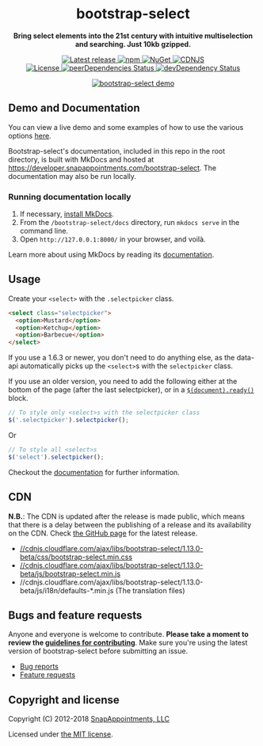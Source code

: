 <h1 align="center">bootstrap-select</h1>

<p align="center">
	<strong>Bring select elements into the 21st century with intuitive multiselection and searching. Just 10kb gzipped.</strong>
</p>

<p align="center">
	<a href="https://github.com/snapappointments/bootstrap-select/releases/latest" target="_blank">
		<img src="https://img.shields.io/github/release/snapappointments/bootstrap-select.svg" alt="Latest release">
	</a>
	<a href="https://www.npmjs.com/package/bootstrap-select" target="_blank">
		<img src="https://img.shields.io/npm/v/bootstrap-select.svg" alt="npm">
	</a>
	<a href="https://www.nuget.org/packages/bootstrap-select" target="_blank">
		<img src="https://img.shields.io/nuget/v/bootstrap-select.svg" alt="NuGet">
	</a>
	<a href="https://cdnjs.com/libraries/bootstrap-select" target="_blank">
		<img src="https://img.shields.io/cdnjs/v/bootstrap-select.svg" alt="CDNJS">
	</a>
	<br>
	<a href="https://cdnjs.com/libraries/bootstrap-select" target="_blank">
		<img src="https://img.shields.io/badge/license-MIT-brightgreen.svg" alt="License">
	</a>
	<a href="https://david-dm.org/snapappointments/bootstrap-select?type=peer" target="_blank">
		<img src="https://img.shields.io/david/peer/snapappointments/bootstrap-select.svg" alt="peerDependencies Status">
	</a>
	<a href="https://david-dm.org/snapappointments/bootstrap-select#info=devDependencies" target="_blank">
		<img src="https://david-dm.org/snapappointments/bootstrap-select/dev-status.svg" alt="devDependency Status">
	</a>
</p>

<p align="center">
	<a href="https://developer.snapappointments.com/bootstrap-select"><img src="https://cloud.githubusercontent.com/assets/2874325/18023324/42cf556c-6bb5-11e6-84ce-35be08ae57ba.gif" alt="bootstrap-select demo"></a>
</p>

## Demo and Documentation

You can view a live demo and some examples of how to use the various options [here](https://developer.snapappointments.com/bootstrap-select).

Bootstrap-select's documentation, included in this repo in the root directory, is built with MkDocs and hosted at https://developer.snapappointments.com/bootstrap-select. The documentation may also be run locally.


### Running documentation locally

1. If necessary, [install MkDocs](https://www.mkdocs.org/#installation).
3. From the `/bootstrap-select/docs` directory, run `mkdocs serve` in the command line.
4. Open `http://127.0.0.1:8000/` in your browser, and voilà.

Learn more about using MkDocs by reading its [documentation](https://www.mkdocs.org/).

## Usage

Create your `<select>` with the `.selectpicker` class.
```html
<select class="selectpicker">
  <option>Mustard</option>
  <option>Ketchup</option>
  <option>Barbecue</option>
</select>
```

If you use a 1.6.3 or newer, you don't need to do anything else, as the data-api automatically picks up the `<select>`s with the `selectpicker` class.

If you use an older version, you need to add the following either at the bottom of the page (after the last selectpicker), or in a [`$(document).ready()`](https://api.jquery.com/ready/) block.
```js
// To style only <select>s with the selectpicker class
$('.selectpicker').selectpicker();
```
Or
```js
// To style all <select>s
$('select').selectpicker();
```

Checkout the [documentation](https://developer.snapappointments.com/bootstrap-select) for further information.

## CDN

**N.B.**: The CDN is updated after the release is made public, which means that there is a delay between the publishing of a release and its availability on the CDN. Check [the GitHub page](https://github.com/snapappointments/bootstrap-select/releases) for the latest release.

* [//cdnjs.cloudflare.com/ajax/libs/bootstrap-select/1.13.0-beta/css/bootstrap-select.min.css](//cdnjs.cloudflare.com/ajax/libs/bootstrap-select/1.13.0-beta/css/bootstrap-select.min.css)
* [//cdnjs.cloudflare.com/ajax/libs/bootstrap-select/1.13.0-beta/js/bootstrap-select.min.js](//cdnjs.cloudflare.com/ajax/libs/bootstrap-select/1.13.0-beta/js/bootstrap-select.min.js)
* //cdnjs.cloudflare.com/ajax/libs/bootstrap-select/1.13.0-beta/js/i18n/defaults-*.min.js (The translation files)

## Bugs and feature requests

Anyone and everyone is welcome to contribute. **Please take a moment to
review the [guidelines for contributing](CONTRIBUTING.md)**. Make sure you're using the latest version of bootstrap-select before submitting an issue.

* [Bug reports](CONTRIBUTING.md#bug-reports)
* [Feature requests](CONTRIBUTING.md#feature-requests)

## Copyright and license

Copyright (C) 2012-2018 [SnapAppointments, LLC](https://snapappointments.com)

Licensed under [the MIT license](LICENSE).
